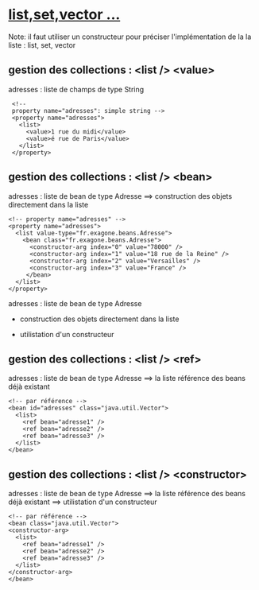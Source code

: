 # [list,set,vector ... ](https://github.com/grouault/spring-tutorial/blob/master/spring-contexte/notes/balise-attributs-xml/configuration-xml.md)

Note: il faut utiliser un constructeur pour préciser l'implémentation de la la liste : list, set, vector


## gestion des collections : &lt;list /&gt; &lt;value&gt;
adresses : liste de champs de type String


     <!-- 
     property name="adresses": simple string -->
     <property name="adresses">
       <list>
         <value>1 rue du midi</value>
         <value>é rue de Paris</value>
       </list>
     </property>

## gestion des collections : &lt;list /&gt; &lt;bean&gt;
adresses : liste de bean de type Adresse
==> construction des objets directement dans la liste


    <!-- property name="adresses" -->
    <property name="adresses">
      <list value-type="fr.exagone.beans.Adresse">
        <bean class="fr.exagone.beans.Adresse">
          <constructor-arg index="0" value="78000" />
          <constructor-arg index="1" value="18 rue de la Reine" />
          <constructor-arg index="2" value="Versailles" />
          <constructor-arg index="3" value="France" />
         </bean>
      </list>
    </property>

adresses : liste de bean de type Adresse
* construction des objets directement dans la liste
* utilistation d'un constructeur

    <!-- property name="adresses" -->
    <property name="adresses">
    <bean class="java.util.ArrayList">
      <constructor-arg>
        <list value-type="fr.exagone.beans.Adresse">
          <bean class="fr.exagone.beans.Adresse">
             <constructor-arg index="0" value="78000" />
	     <constructor-arg index="1" value="18 rue de la Reine" />
	     <constructor-arg index="2" value="Versailles" />
	     <constructor-arg index="3" value="France" />
         </bean>
        </list>
      </constructor-arg>
     </bean>
    </property>



## gestion des collections : &lt;list /&gt; &lt;ref&gt;
adresses : liste de bean de type Adresse
==> la liste référence des beans déjà existant	

    <!-- par référence -->
    <bean id="adresses" class="java.util.Vector">
	  <list>
	    <ref bean="adresse1" />
		<ref bean="adresse2" />
		<ref bean="adresse3" />                
	  </list>
    </bean>

## gestion des collections : &lt;list /&gt; &lt;constructor&gt;
adresses : liste de bean de type Adresse
==> la liste référence des beans déjà existant
==> utilistation d'un constructeur	
	
    <!-- par référence -->
    <bean class="java.util.Vector">
	<constructor-arg>
	  <list>
	    <ref bean="adresse1" />
		<ref bean="adresse2" />
		<ref bean="adresse3" />                
	  </list>
    </constructor-arg>
    </bean>
